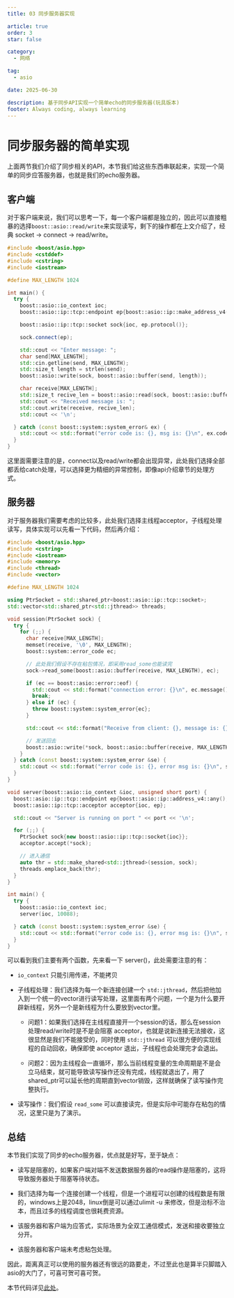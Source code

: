 ```yaml
---
title: 03 同步服务器实现

article: true
order: 3
star: false

category:
  - 网络

tag:
  - asio

date: 2025-06-30

description: 基于同步API实现一个简单echo的同步服务器(玩具版本)
footer: Always coding, always learning
---
```


<!-- more -->

# 同步服务器的简单实现

上面两节我们介绍了同步相关的API，本节我们给这些东西串联起来，实现一个简单的同步应答服务器，也就是我们的echo服务器。

## 客户端

对于客户端来说，我们可以思考一下，每一个客户端都是独立的，因此可以直接粗暴的选择`boost::asio::read/write`来实现读写，剩下的操作都在上文介绍了，经典 socket -> connect -> read/write。

```cpp
#include <boost/asio.hpp>
#include <cstddef>
#include <cstring>
#include <iostream>

#define MAX_LENGTH 1024

int main() {
  try {
    boost::asio::io_context ioc;
    boost::asio::ip::tcp::endpoint ep{boost::asio::ip::make_address_v4("127.0.0.1"), 10088};

    boost::asio::ip::tcp::socket sock{ioc, ep.protocol()};

    sock.connect(ep);

    std::cout << "Enter message: ";
    char send[MAX_LENGTH];
    std::cin.getline(send, MAX_LENGTH);
    std::size_t length = strlen(send);
    boost::asio::write(sock, boost::asio::buffer(send, length));

    char receive[MAX_LENGTH];
    std::size_t recive_len = boost::asio::read(sock, boost::asio::buffer(receive, length));
    std::cout << "Received message is: ";
    std::cout.write(receive, recive_len);
    std::cout << '\n';

  } catch (const boost::system::system_error& ex) {
    std::cout << std::format("error code is: {}, msg is: {}\n", ex.code().value(), ex.code().message());
  }
}
```

这里面需要注意的是，connect以及read/write都会出现异常，此处我们选择全部都丢给catch处理，可以选择更为精细的异常控制，即像api介绍章节的处理方式。

## 服务器

对于服务器我们需要考虑的比较多，此处我们选择主线程acceptor，子线程处理读写，具体实现可以先看一下代码，然后再介绍：

```cpp
#include <boost/asio.hpp>
#include <cstring>
#include <iostream>
#include <memory>
#include <thread>
#include <vector>

#define MAX_LENGTH 1024

using PtrSocket = std::shared_ptr<boost::asio::ip::tcp::socket>;
std::vector<std::shared_ptr<std::jthread>> threads;

void session(PtrSocket sock) {
  try {
    for (;;) {
      char receive[MAX_LENGTH];
      memset(receive, '\0', MAX_LENGTH);
      boost::system::error_code ec;

      // 此处我们假设不存在粘包情况，即采用read_some也能读完
      sock->read_some(boost::asio::buffer(receive, MAX_LENGTH), ec);

      if (ec == boost::asio::error::eof) {
        std::cout << std::format("connection error: {}\n", ec.message());
        break;
      } else if (ec) {
        throw boost::system::system_error{ec};
      }

      std::cout << std::format("Receive from client: {}, message is: {}\n", sock->remote_endpoint().address().to_string(), receive);

      // 发送回去
      boost::asio::write(*sock, boost::asio::buffer(receive, MAX_LENGTH), ec);
    }
  } catch (const boost::system::system_error &se) {
    std::cout << std::format("error code is: {}, error msg is: {}\n", se.code().value(), se.code().message());
  }
}

void server(boost::asio::io_context &ioc, unsigned short port) {
  boost::asio::ip::tcp::endpoint ep{boost::asio::ip::address_v4::any(), port};
  boost::asio::ip::tcp::acceptor acceptor{ioc, ep};

  std::cout << "Server is running on port " << port << '\n';

  for (;;) {
    PtrSocket sock{new boost::asio::ip::tcp::socket{ioc}};
    acceptor.accept(*sock);

    // 进入通信
    auto thr = std::make_shared<std::jthread>(session, sock);
    threads.emplace_back(thr);
  }
}

int main() {
  try {
    boost::asio::io_context ioc;
    server(ioc, 10088);

  } catch (const boost::system::system_error &se) {
    std::cout << std::format("error code is: {}, error msg is: {}\n", se.code().value(), se.code().message());
  }
}
```

可以看到我们主要有两个函数，先来看一下 server()，此处需要注意的有：
* `io_context` 只能引用传递，不能拷贝

* 子线程处理：我们选择为每一个新连接创建一个 `std::jthread`，然后把他加入到一个统一的vector进行读写处理，这里面有两个问题，一个是为什么要开辟新线程，另外一个是新线程为什么要放到vector里。

  - 问题1：如果我们选择在主线程直接开一个session的话，那么在session处理read/write时是不是会阻塞 acceptor，也就是说新连接无法接收，这很显然是我们不能接受的，同时使用 `std::jthread` 可以很方便的实现线程的自动回收，确保即使 acceptor 退出，子线程也会处理完才会退出。

  - 问题2：因为主线程会一直循环，那么当前线程变量的生命周期是不是会立马结束，就可能导致读写操作还没有完成，线程就退出了，用了shared_ptr可以延长他的周期直到vector销毁，这样就确保了读写操作完整执行。

* 读写操作：我们假设 `read_some` 可以直接读完，但是实际中可能存在粘包的情况，这里只是为了演示。

## 总结

本节我们实现了同步的echo服务器，优点就是好写，至于缺点：

- 读写是阻塞的，如果客户端对端不发送数据服务器的read操作是阻塞的，这将导致服务器处于阻塞等待状态。

- 我们选择为每一个连接创建一个线程，但是一个进程可以创建的线程数是有限的，windows上是2048，linux倒是可以通过ulimit -u 来修改，但是治标不治本，而且过多的线程调度也很耗费资源。

- 该服务器和客户端为应答式，实际场景为全双工通信模式，发送和接收要独立分开。

- 该服务器和客户端未考虑粘包处理。

因此，距离真正可以使用的服务器还有很远的路要走，不过至此也是算半只脚踏入asio的大门了，可喜可贺可喜可贺。

本节代码详见[此处](https://github.com/KBchulan/ClBlogs-Src/blob/main/blogs-main/asio/3-sync-cs/server.cc)。
